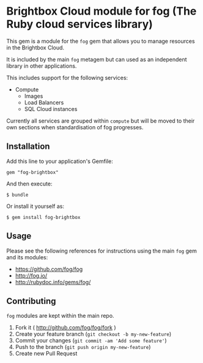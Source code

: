 # Brightbox Cloud module for fog (The Ruby cloud services library)

This gem is a module for the `fog` gem that allows you to manage resources in
the Brightbox Cloud.

It is included by the main `fog` metagem but can used as an independent library
in other applications.

This includes support for the following services:

* Compute
  * Images
  * Load Balancers
  * SQL Cloud instances

Currently all services are grouped within `compute` but will be moved to their
own sections when standardisation of fog progresses.

## Installation

Add this line to your application's Gemfile:

    gem "fog-brightbox"

And then execute:

    $ bundle

Or install it yourself as:

    $ gem install fog-brightbox

## Usage

Please see the following references for instructions using the main `fog` gem
and its modules:

* https://github.com/fog/fog
* http://fog.io/
* http://rubydoc.info/gems/fog/

## Contributing

`fog` modules are kept within the main repo.

1. Fork it ( http://github.com/fog/fog/fork )
2. Create your feature branch (`git checkout -b my-new-feature`)
3. Commit your changes (`git commit -am 'Add some feature'`)
4. Push to the branch (`git push origin my-new-feature`)
5. Create new Pull Request
